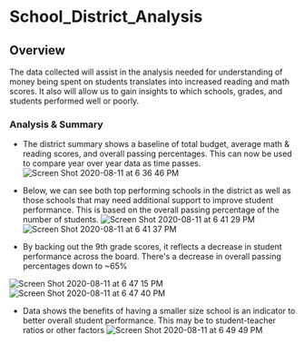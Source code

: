 # School_District_Analysis

## Overview
The data collected will assist in the analysis needed for understanding of money being spent on students translates into increased reading and math scores. It also will allow us to gain insights to which schools, grades, and students performed well or poorly.

### Analysis & Summary

- The district summary shows a baseline of total budget, average math & reading scores, and overall passing percentages. This can now be used to compare year over year data as time passes. 
![Screen Shot 2020-08-11 at 6 36 46 PM](https://user-images.githubusercontent.com/67982071/89958554-1944a680-dc08-11ea-8f05-4a7032cc7212.png)

- Below, we can see both top performing schools in the district as well as those schools that may need additional support to improve student performance. This is based on the overall passing percentage of the number of students. 
![Screen Shot 2020-08-11 at 6 41 29 PM](https://user-images.githubusercontent.com/67982071/89958740-aab41880-dc08-11ea-97ed-1b23b38ebe97.png)
![Screen Shot 2020-08-11 at 6 41 37 PM](https://user-images.githubusercontent.com/67982071/89958746-adaf0900-dc08-11ea-9f85-34623e98c9e7.png)

- By backing out the 9th grade scores, it reflects a decrease in student performance across the board. There's a decrease in overall passing percentages down to ~65%

![Screen Shot 2020-08-11 at 6 47 15 PM](https://user-images.githubusercontent.com/67982071/89959537-a983eb00-dc0a-11ea-90a6-e3e034c7a294.png)
![Screen Shot 2020-08-11 at 6 47 40 PM](https://user-images.githubusercontent.com/67982071/89959552-b0aaf900-dc0a-11ea-8c6a-444a3f623d8e.png)

- Data shows the benefits of having a smaller size school is an indicator to better overall student performance. This may be to student-teacher ratios or other factors
![Screen Shot 2020-08-11 at 6 49 49 PM](https://user-images.githubusercontent.com/67982071/89960098-fe743100-dc0b-11ea-905e-e435c0463db9.png)



